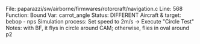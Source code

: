 File: paparazzi/sw/airborne/firmwares/rotorcraft/navigation.c
Line: 568
Function: Bound
Var: carrot_angle
Status: DIFFERENT
Aircraft & target: bebop - nps
Simulation process: Set speed to 2m/s -> Execute "Circle Test"
Notes: with BF, it flys in circle around CAM; otherwise, flies in oval around p2
